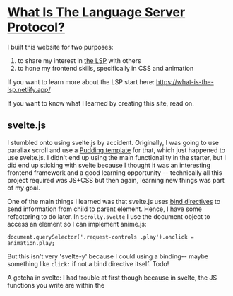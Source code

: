 # [What Is The Language Server Protocol?](https://what-is-the-lsp.netlify.app/) 

I built this website for two purposes:

1. to share my interest in [the LSP](https://microsoft.github.io/language-server-protocol/) with others
2. to hone my frontend skills, specifically in CSS and animation 

If you want to learn more about the LSP start here: https://what-is-the-lsp.netlify.app/

If you want to know what I learned by creating this site, read on. 

## svelte.js

I stumbled onto using svelte.js by accident. Originally, I was going to use parallax scroll and use a [Pudding template](https://github.com/the-pudding/svelte-starter) for that, which just happened to use svelte.js. I didn't end up using the main functionality in the starter, but I did end up sticking with svelte because I thought it was an interesting frontend framework and a good learning opportunity -- technically all this project required was JS+CSS but then again, learning new things was part of my goal. 

One of the main things I learned was that svelte.js uses [bind directives](https://svelte.dev/docs/element-directives#bind-property) to send information from child to parent element. Hence, I have some refactoring to do later. In `Scrolly.svelte` I use the document object to access an element so I can implement anime.js:

```
document.querySelector('.request-controls .play').onclick = animation.play;
```

But this isn't very 'svelte-y' because I could using a binding-- maybe something like `click:` if not a bind directive itself. Todo!

A gotcha in svelte: I had trouble at first though because in svelte, the JS functions you write are within the <script> tag, and that's not executed on mount so it might not run if you don't have the function execution tied to a user event-- you have to use the `onMount` [svelte function](https://svelte.dev/docs/svelte#onmount) to avoid this issue.

## anime.js

[anime.js](https://animejs.com/) is a JavaScript library that enables you to animate DOM elements. Typically, you feed the API a 'target' and then specify the movement from there:

```
anime({
  targets: '.element-classname',
  translateX: 990,
  duration: 4000
});
```

I ended up using a couple sets of [keyframes](https://animejs.com/documentation/#animationKeyframes) to animate elements, so I could lay out the animation in steps. 

I also used [Play/Pause](https://animejs.com/documentation/#playPause) controls. I chose them for two reasons. First, because when the user controls the motion, it is more accessible to users who prefer reduced motion (I have yet to implement the `prefers-reduced-motion` CSS query for the last animation I've used, but I should for the same reason). The second reason was because I wanted to give the user the ability to pause the motion to let the concept of asynchronicity sink in. You can see what I mean in [this section](https://what-is-the-lsp.netlify.app/#what-is-an-lsp).

I ran into an issue when animating the `goToDefinition` server request. I wanted to change the text on the parameter to go from `Location` to `Document URI, Position`. 

<img width="350" alt="Screenshot 2023-11-22 at 1 40 48 PM" src="https://github.com/Cerchie/what-is-the-lsp/assets/54046179/fd7c767d-9059-41b2-ac93-eea49df18d63">
<img width="382" alt="Screenshot 2023-11-22 at 1 41 10 PM" src="https://github.com/Cerchie/what-is-the-lsp/assets/54046179/0c4ef4fd-cce3-4656-abae-c47aacdeced3">


I'd do this by using keyframes and changing the innerHTML:


```
	var animationGoToDefReq = anime({
        targets:  '.gotodef-params',
        keyframes: [
            {translateY: 270},
			{innerHTML: 'Location'},
            {translateY: -1},
        ],	
```

Unfortunately, in V3 of anime.js this is not supported-- it adds a 0 to the end of every piece of HTML because it expects a number and 0 is the default. This [will be fixed in V4](https://github.com/juliangarnier/anime/issues/870). 



## CSS
PLACEHOLDER

